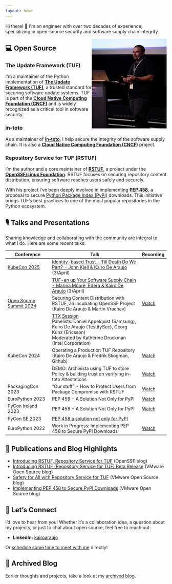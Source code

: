 ```yaml
---
layout: home
---
```



Hi there! 👋 I'm an engineer with over two decades of experience,
specializing in open-source security and software supply chain integrity.

<img align="right" width="234" height="280" src="./static/images/pycon_se.jpg">


## 💻 Open Source

### The Update Framework (TUF)
I'm a maintainer of the Python implementation of
[**The Update Framework (TUF)**](https://theupdateframework.org), a trusted
standard for securing software update systems.
TUF is part of the
[**Cloud Native Computing Foundation (CNCF)**](https://cncf.org) and is widely
recognized as a critical tool in software security.

### in-toto
As a maintainer of [**in-toto**](https://in-toto.io), I help secure the
integrity of the software supply chain. It is also a
[**Cloud Native Computing Foundation (CNCF)**](https://cncf.org) project.

### Repository Service for TUF (RSTUF)
I’m the author and a core maintainer of [**RSTUF**](https://rstuf.org), a
project under the [**OpenSSF/Linux Foundation**](https://openssf.org). RSTUF
focuses on securing repository content distribution, ensuring software reaches
users safely and securely.

With his project I’ve been deeply involved in implementing
[**PEP 458**](https://peps.python.org/pep-0458/), a proposal to secure
[Python Package Index (PyPI)](https://pypi.org) downloads. This initiative
brings TUF’s best practices to one of the most popular repositories in the
Python ecosystem.


## 🎙️ Talks and Presentations

Sharing knowledge and collaborating with the community are integral to what I do. Here are some recent talks:

| Conference           | Talk                                                                                          | Recording                                                                                      |
|----------------------|-----------------------------------------------------------------------------------------------|----------------------------------------------------------------------------------------------|
| [KubeCon 2025](https://events.linuxfoundation.org/kubecon-cloudnativecon-europe/program/schedule/) | [Identity-based Trust - Till Death Do We Part? - John Kjell & Kairo De Araujo](https://kccnceu2025.sched.com/event/1tx8L/identity-based-trust-till-death-do-we-part-john-kjell-kairo-de-araujo-testifysec?iframe=yes&w=100%&sidebar=yes&bg=no) (3/April)  |                                                                                              |
|                      | [TUF-en up Your Software Supply Chain - Marina Moore, Edera & Kairo De Araujo](https://kccnceu2025.sched.com/event/1tczI/tuf-en-up-your-software-supply-chain-marina-moore-edera-kairo-de-araujo-testifysec?iframe=yes&w=100%&sidebar=yes&bg=no) (3/April) |                                                                                              |
| [Open Source Summit 2024](https://events.linuxfoundation.org/soss-community-day-europe/program) | Securing Content Distribution with RSTUF, an Incubating OpenSSF Project<br>(Kairo De Araujo & Martin Vrachev) | [Watch](https://youtu.be/0ct-u_jOLG8?si=KLrIME4t9zO7Ur-h)                                     |
|                      | [TTX Session](https://sosscdeu2024.sched.com/event/1gbh5/ttx-session-daniel-appelquist-samsung-kairo-de-araujo-testifysec-georg-kunz-ericsson-moderated-by-katherine-druckman-intel-corporation?iframe=yes&w=100%&sidebar=yes&bg=no)<br>Panelists: Daniel Appelquist (Samsung), Kairo De Araujo (TestifySec), Georg Kunz (Ericsson)<br>Moderated by Katherine Druckman (Intel Corporation) |                                                                                              |
| KubeCon 2024         | Operating a Production TUF Repository<br>(Kairo De Araujo & Fredrik Skogman, Github)          | [Watch](https://youtu.be/WB83-RhMl18?si=M2ICKi9btzvotQSO)                                     |
|                      | DEMO: Archivista using TUF to store Policy & building trust on verifying in-toto Attestations | [Watch](https://youtu.be/camLVqnVel8?si=0QhZNAyfeaV_2aRv)                                     |
| PackagingCon 2023    | “Our stuff” - How to Protect Users from Package Compromise with RSTUF                         | [Watch](https://youtu.be/A2wtvenmDlY?si=RiZMD5QG8HqatbqV)                                                                                   |
| EuroPython 2023      | PEP 458 - A Solution Not Only for PyPI                                                        | [Watch](https://www.youtube.com/watch?v=8pnOpfvhT9o)                                                                                   |
| PyCon Ireland 2023   | PEP 458 - A Solution Not Only for PyPI                                                        | [Watch](https://www.youtube.com/watch?v=Tv_H4RuLjLA)                                         |
| PyCon SE 2023        | [PEP 458 a solution not only for PyPI](https://pycon.se/2023/)                                |                                                                                              |
| EuroPython 2022      | Work in Progress: Implementing PEP 458 to Secure PyPI Downloads                               | [Watch](https://www.youtube.com/watch?v=0HgjwKOnMGo)                                                                                   |



## 📝 Publications and Blog Highlights


- [Introducing RSTUF, Repository Service for TUF](https://openssf.org/blog/2023/08/31/introducing-rstuf-repository-service-for-tuf/) (OpenSSF blog)
- [Introducing RSTUF (Repository Service for TUF) Beta Release](https://blogs.vmware.com/opensource/2023/07/19/introducing-rstuf-beta-release/) (VMware Open Source blog)
- [Safety for All with Repository Service for TUF](https://blogs.vmware.com/opensource/2023/06/06/safety-for-all-with-repository-service-for-tuf-2/) (VMware Open Source blog)
- [Implementing PEP 458 to Secure PyPI Downloads](https://blogs.vmware.com/opensource/2022/09/22/implementing-pep-458-to-secure-pypi-downloads/) (VMware Open Source blog)


## 📅 Let’s Connect

I’d love to hear from you! Whether it’s a collaboration idea, a question about my projects, or just to chat about open source, feel free to reach out:


- **LinkedIn:** [kairoaraujo](https://linkedin.com/in/kairoaraujo)

Or [schedule some time to meet with me](https://calendly.com/kairoaraujo) directly!


## 📂 Archived Blog
Earlier thoughts and projects, take a look at my [archived blog](https://kairo.eti.br).
